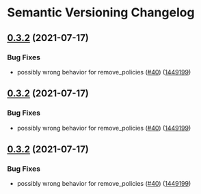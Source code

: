 # Semantic Versioning Changelog

## [0.3.2](https://github.com/pycasbin/sqlalchemy-adapter/compare/v0.3.1...v0.3.2) (2021-07-17)


### Bug Fixes

* possibly wrong behavior for remove_policies ([#40](https://github.com/pycasbin/sqlalchemy-adapter/issues/40)) ([1449199](https://github.com/pycasbin/sqlalchemy-adapter/commit/14491999a8c1239d2ee8d3e2a40257e654856431))

## [0.3.2](https://github.com/ffyuanda/sqlalchemy-adapter/compare/v0.3.1...v0.3.2) (2021-07-17)


### Bug Fixes

* possibly wrong behavior for remove_policies ([#40](https://github.com/ffyuanda/sqlalchemy-adapter/issues/40)) ([1449199](https://github.com/ffyuanda/sqlalchemy-adapter/commit/14491999a8c1239d2ee8d3e2a40257e654856431))

## [0.3.2](https://github.com/ffyuanda/sqlalchemy-adapter/compare/v0.3.1...v0.3.2) (2021-07-17)


### Bug Fixes

* possibly wrong behavior for remove_policies ([#40](https://github.com/ffyuanda/sqlalchemy-adapter/issues/40)) ([1449199](https://github.com/ffyuanda/sqlalchemy-adapter/commit/14491999a8c1239d2ee8d3e2a40257e654856431))
